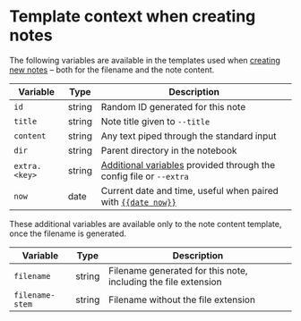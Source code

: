 # Template context when creating notes

The following variables are available in the templates used when [creating new notes](note-creation.md) – both for the filename and the note content.

| Variable      | Type   | Description                                                                           |
|---------------|--------|---------------------------------------------------------------------------------------|
| `id`          | string | Random ID generated for this note                                                     |
| `title`       | string | Note title given to `--title`                                                         |
| `content`     | string | Any text piped through the standard input                                             |
| `dir`         | string | Parent directory in the notebook                                                      |
| `extra.<key>` | string | [Additional variables](config-extra.md) provided through the config file or `--extra` |
| `now`         | date   | Current date and time, useful when paired with [`{{date now}}`](template.md)          |

These additional variables are available only to the note content template, once the filename is generated.

| Variable        | Type   | Description                                                    |
|-----------------|--------|----------------------------------------------------------------|
| `filename`      | string | Filename generated for this note, including the file extension |
| `filename-stem` | string | Filename without the file extension                            |

